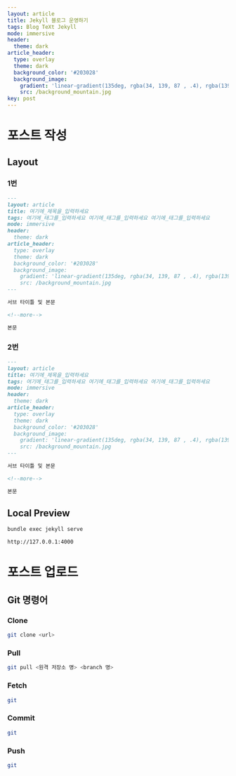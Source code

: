 ```yaml
---
layout: article
title: Jekyll 블로그 운영하기
tags: Blog TeXt Jekyll
mode: immersive
header:
  theme: dark
article_header:
  type: overlay
  theme: dark
  background_color: '#203028'
  background_image:
    gradient: 'linear-gradient(135deg, rgba(34, 139, 87 , .4), rgba(139, 34, 139, .4))'
    src: /background_mountain.jpg
key: post
---
```


<!--more-->

# 포스트 작성

## Layout

### 1번

```markdown
---
layout: article
title: 여기에_제목을_입력하세요
tags: 여기에_태그를_입력하세요 여기에_태그를_입력하세요 여기에_태그를_입력하세요
mode: immersive
header:
  theme: dark
article_header:
  type: overlay
  theme: dark
  background_color: '#203028'
  background_image:
    gradient: 'linear-gradient(135deg, rgba(34, 139, 87 , .4), rgba(139, 34, 139, .4))'
    src: /background_mountain.jpg
---

서브 타이틀 및 본문

<!--more--> 

본문

```



### 2번

```markdown
---
layout: article
title: 여기에_제목을_입력하세요
tags: 여기에_태그를_입력하세요 여기에_태그를_입력하세요 여기에_태그를_입력하세요
mode: immersive
header:
  theme: dark
article_header:
  type: overlay
  theme: dark
  background_color: '#203028'
  background_image:
    gradient: 'linear-gradient(135deg, rgba(34, 139, 87 , .4), rgba(139, 34, 139, .4))'
    src: /background_mountain.jpg
---

서브 타이틀 및 본문

<!--more--> 

본문

```



## Local Preview

```bash
bundle exec jekyll serve
```



```
http://127.0.0.1:4000
```





# 포스트 업로드

## Git 명령어

### Clone

```bash
git clone <url>
```



### Pull

```bash
git pull <원격 저장소 명> <branch 명>
```



### Fetch

```bash
git 
```



### Commit

```bash
git
```



### Push

```bash
git
```

